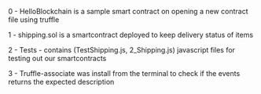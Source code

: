 0 - HelloBlockchain is a sample smart contract on opening a new contract file using truffle

1 - shipping.sol is a smartcontract deployed to keep delivery status of items

2 - Tests - contains (TestShipping.js, 2_Shipping.js) javascript files for testing out our smartcontracts

3 - Truffle-associate was install from the terminal to check if the events returns the expected description
